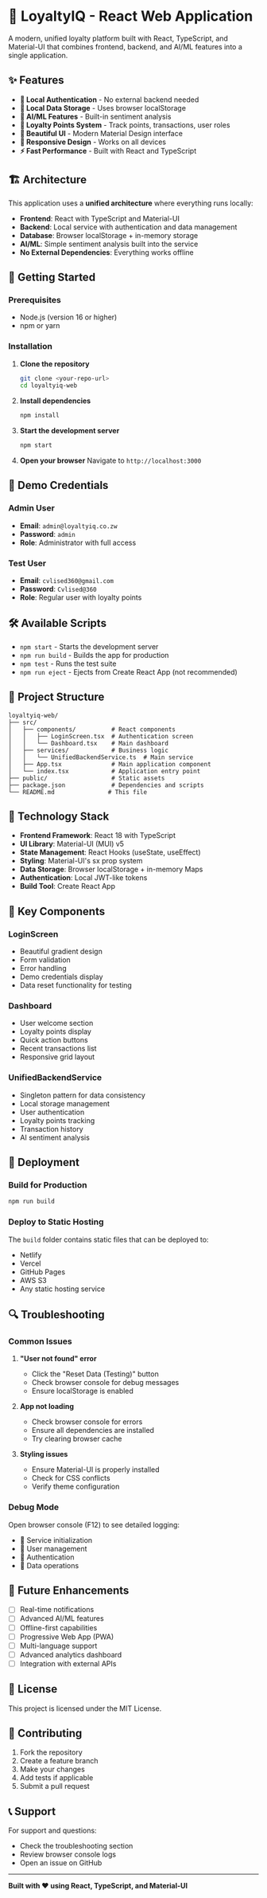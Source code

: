 # 🚀 LoyaltyIQ - React Web Application

A modern, unified loyalty platform built with React, TypeScript, and Material-UI that combines frontend, backend, and AI/ML features into a single application.

## ✨ Features

- **🔐 Local Authentication** - No external backend needed
- **💾 Local Data Storage** - Uses browser localStorage
- **🤖 AI/ML Features** - Built-in sentiment analysis
- **🎯 Loyalty Points System** - Track points, transactions, user roles
- **🎨 Beautiful UI** - Modern Material Design interface
- **📱 Responsive Design** - Works on all devices
- **⚡ Fast Performance** - Built with React and TypeScript

## 🏗️ Architecture

This application uses a **unified architecture** where everything runs locally:

- **Frontend**: React with TypeScript and Material-UI
- **Backend**: Local service with authentication and data management
- **Database**: Browser localStorage + in-memory storage
- **AI/ML**: Simple sentiment analysis built into the service
- **No External Dependencies**: Everything works offline

## 🚀 Getting Started

### Prerequisites

- Node.js (version 16 or higher)
- npm or yarn

### Installation

1. **Clone the repository**
   ```bash
   git clone <your-repo-url>
   cd loyaltyiq-web
   ```

2. **Install dependencies**
   ```bash
   npm install
   ```

3. **Start the development server**
   ```bash
   npm start
   ```

4. **Open your browser**
   Navigate to `http://localhost:3000`

## 🔐 Demo Credentials

### Admin User
- **Email**: `admin@loyaltyiq.co.zw`
- **Password**: `admin`
- **Role**: Administrator with full access

### Test User
- **Email**: `cvlised360@gmail.com`
- **Password**: `Cvlised@360`
- **Role**: Regular user with loyalty points

## 🛠️ Available Scripts

- `npm start` - Starts the development server
- `npm run build` - Builds the app for production
- `npm test` - Runs the test suite
- `npm run eject` - Ejects from Create React App (not recommended)

## 📁 Project Structure

```
loyaltyiq-web/
├── src/
│   ├── components/          # React components
│   │   ├── LoginScreen.tsx  # Authentication screen
│   │   └── Dashboard.tsx    # Main dashboard
│   ├── services/            # Business logic
│   │   └── UnifiedBackendService.ts  # Main service
│   ├── App.tsx              # Main application component
│   └── index.tsx            # Application entry point
├── public/                  # Static assets
├── package.json             # Dependencies and scripts
└── README.md               # This file
```

## 🔧 Technology Stack

- **Frontend Framework**: React 18 with TypeScript
- **UI Library**: Material-UI (MUI) v5
- **State Management**: React Hooks (useState, useEffect)
- **Styling**: Material-UI's sx prop system
- **Data Storage**: Browser localStorage + in-memory Maps
- **Authentication**: Local JWT-like tokens
- **Build Tool**: Create React App

## 🎯 Key Components

### LoginScreen
- Beautiful gradient design
- Form validation
- Error handling
- Demo credentials display
- Data reset functionality for testing

### Dashboard
- User welcome section
- Loyalty points display
- Quick action buttons
- Recent transactions list
- Responsive grid layout

### UnifiedBackendService
- Singleton pattern for data consistency
- Local storage management
- User authentication
- Loyalty points tracking
- Transaction history
- AI sentiment analysis

## 🚀 Deployment

### Build for Production
```bash
npm run build
```

### Deploy to Static Hosting
The `build` folder contains static files that can be deployed to:
- Netlify
- Vercel
- GitHub Pages
- AWS S3
- Any static hosting service

## 🔍 Troubleshooting

### Common Issues

1. **"User not found" error**
   - Click the "Reset Data (Testing)" button
   - Check browser console for debug messages
   - Ensure localStorage is enabled

2. **App not loading**
   - Check browser console for errors
   - Ensure all dependencies are installed
   - Try clearing browser cache

3. **Styling issues**
   - Ensure Material-UI is properly installed
   - Check for CSS conflicts
   - Verify theme configuration

### Debug Mode
Open browser console (F12) to see detailed logging:
- 🔧 Service initialization
- 👥 User management
- 🔐 Authentication
- 💾 Data operations

## 🔮 Future Enhancements

- [ ] Real-time notifications
- [ ] Advanced AI/ML features
- [ ] Offline-first capabilities
- [ ] Progressive Web App (PWA)
- [ ] Multi-language support
- [ ] Advanced analytics dashboard
- [ ] Integration with external APIs

## 📝 License

This project is licensed under the MIT License.

## 🤝 Contributing

1. Fork the repository
2. Create a feature branch
3. Make your changes
4. Add tests if applicable
5. Submit a pull request

## 📞 Support

For support and questions:
- Check the troubleshooting section
- Review browser console logs
- Open an issue on GitHub

---

**Built with ❤️ using React, TypeScript, and Material-UI**

